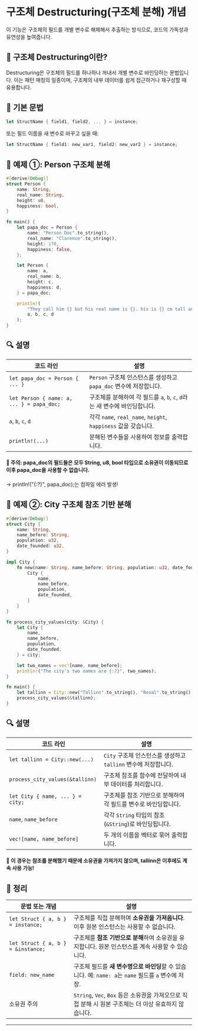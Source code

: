 # 구조체 Destructuring(구조체 분해) 개념
이 기능은 구조체의 필드를 개별 변수로 해체해서 추출하는 방식으로, 코드의 가독성과 유연성을 높여줍니다.

## 🧱 구조체 Destructuring이란?
Destructuring은 구조체의 필드를 하나하나 꺼내서 개별 변수로 바인딩하는 문법입니다.
이는 패턴 매칭의 일종이며, 구조체의 내부 데이터를 쉽게 접근하거나 재구성할 때 유용합니다.

## 📌 기본 문법
```rust
let StructName { field1, field2, ... } = instance;
```

또는 필드 이름을 새 변수로 바꾸고 싶을 때:
```rust
let StructName { field1: new_var1, field2: new_var2 } = instance;
```


## 🧪 예제 ①: Person 구조체 분해
```rust
#[derive(Debug)]
struct Person {
    name: String,
    real_name: String,
    height: u8,
    happiness: bool,
}

fn main() {
    let papa_doc = Person {
        name: "Person Doc".to_string(),
        real_name: "Clarence".to_string(),
        height: 170,
        happiness: false,
    };

    let Person {
        name: a,
        real_name: b,
        height: c,
        happiness: d,
    } = papa_doc;

    println!(
        "They call him {} but his real name is {}. his is {} cm tall and is he happy? {}",
        a, b, c, d
    );
}
```


## 🔍 설명
| 코드 라인                                      | 설명                                                                 |
|------------------------------------------------|----------------------------------------------------------------------|
| `let papa_doc = Person { ... }`               | `Person` 구조체 인스턴스를 생성하고 `papa_doc` 변수에 저장합니다.     |
| `let Person { name: a, ... } = papa_doc;`     | 구조체를 분해하여 각 필드를 `a`, `b`, `c`, `d`라는 새 변수에 바인딩합니다. |
| `a`, `b`, `c`, `d`                             | 각각 `name`, `real_name`, `height`, `happiness` 값을 갖습니다.       |
| `println!(...)`                               | 분해된 변수들을 사용하여 정보를 출력합니다.                          |


#### 📌 주의: papa_doc의 필드들은 모두 String, u8, bool 타입으로 소유권이 이동되므로 이후 papa_doc을 사용할 수 없습니다.
→ println!("{:?}", papa_doc);는 컴파일 에러 발생!

## 🧪 예제 ②: City 구조체 참조 기반 분해
```rust
#[derive(Debug)]
struct City {
    name: String,
    name_before: String,
    population: u32,
    date_founded: u32,
}

impl City {
    fn new(name: String, name_before: String, population: u32, date_founded: u32) -> Self {
        City {
            name,
            name_before,
            population,
            date_founded,
        }
    }
}

fn process_city_values(city: &City) {
    let City {
        name,
        name_before,
        population,
        date_founded,
    } = city;

    let two_names = vec![name, name_before];
    println!("The city's two names are {:?}", two_names);
}

fn main() {
    let tallinn = City::new("Tallinn".to_string(), "Reval".to_string(), 426_538, 1219);
    process_city_values(&tallinn);
}
```


## 🔍 설명
| 코드 라인                            | 설명                                                                 |
|-------------------------------------|----------------------------------------------------------------------|
| `let tallinn = City::new(...)`      | `City` 구조체 인스턴스를 생성하고 `tallinn` 변수에 저장합니다.         |
| `process_city_values(&tallinn)`     | 구조체 참조를 함수에 전달하여 내부 데이터를 처리합니다.               |
| `let City { name, ... } = city;`    | 구조체를 참조 기반으로 분해하여 각 필드를 변수로 바인딩합니다.         |
| `name`, `name_before`               | 각각 `String` 타입의 참조 (`&String`)로 바인딩됩니다.                  |
| `vec![name, name_before]`           | 두 개의 이름을 벡터로 묶어 출력합니다.                                |


#### 📌 이 경우는 참조를 분해했기 때문에 소유권을 가져가지 않으며, tallinn은 이후에도 계속 사용 가능!

## 🧠 정리
| 문법 또는 개념                        | 설명                                                                 |
|-------------------------------------|----------------------------------------------------------------------|
| `let Struct { a, b } = instance;`   | 구조체를 직접 분해하며 **소유권을 가져옵니다**. 이후 원본 인스턴스는 사용할 수 없습니다. |
| `let Struct { a, b } = &instance;`  | 구조체를 **참조 기반으로 분해**하여 소유권을 유지합니다. 원본 인스턴스를 계속 사용할 수 있습니다. |
| `field: new_name`                   | 구조체 필드를 **새 변수명으로 바인딩**할 수 있습니다. 예: `name: a`는 `name` 필드를 `a` 변수에 저장. |
| 소유권 주의                         | `String`, `Vec`, `Box` 등은 소유권을 가져오므로 직접 분해 시 원본 구조체는 더 이상 유효하지 않습니다. |

---




